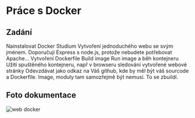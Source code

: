 # Práce s Docker 


## Zadání
Nainstalovat Docker
Studium
Vytvoření jednoduchého webu se svým jménem. Doporučuji Express s node.js, protože nebudete potřebovat Apache...
Vytvoření Dockerfile
Build image
Run image a běh kontejneru
Užití spuštěného kontejneru, např v browseru sledování vytvořené webové stránky
Odevzdávat jako odkaz na Váš github, kde by měl být váš sourcode a Dockerfile. Image, moduly tam samozřejmě být nemusí. To se zbuildí.

## Foto dokumentace 
![web docker](file:///C:/Users/Adam/Desktop/scrn/webdocker.png)
